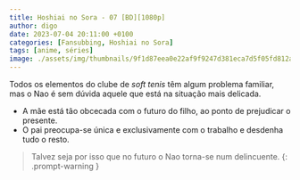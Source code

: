 ```yaml
---
title: Hoshiai no Sora - 07 [BD][1080p]
author: digo
date: 2023-07-04 20:11:00 +0100
categories: [Fansubbing, Hoshiai no Sora] 
tags: [anime, séries]
image: ./assets/img/thumbnails/9f1d87eea0e22af9f9247d381eca7d5f05fd812a.jpeg
---
```


Todos os elementos do clube de *soft tenis* têm algum problema familiar, mas o Nao é sem dúvida aquele que está na situação mais delicada.

- A mãe está tão obcecada com o futuro do filho, ao ponto de prejudicar o presente.
- O pai preocupa-se única e exclusivamente com o trabalho e desdenha tudo o resto.

> Talvez seja por isso que no futuro o Nao torna-se num delincuente. 
{: .prompt-warning }